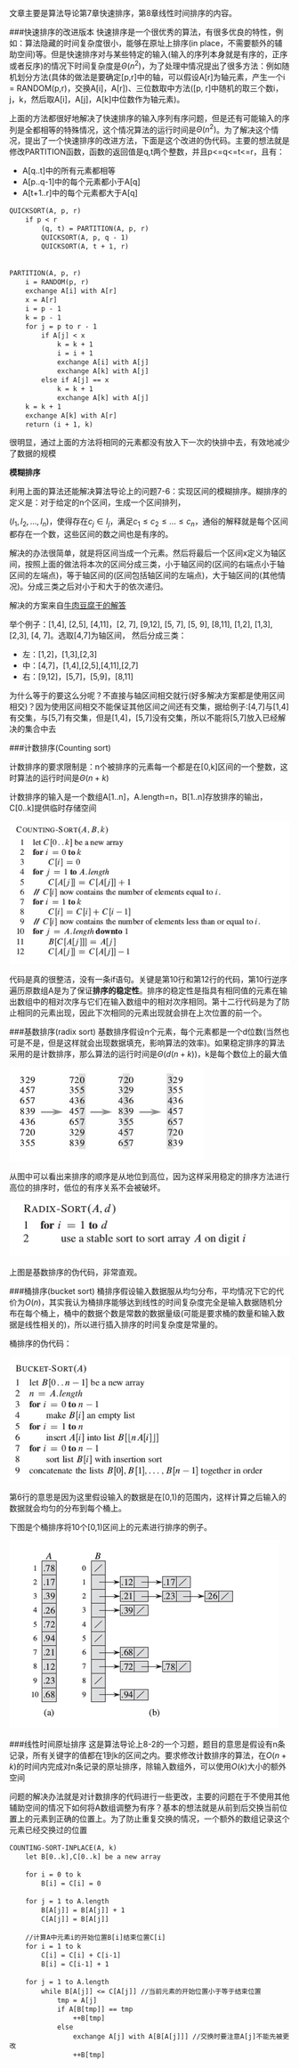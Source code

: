 文章主要是算法导论第7章快速排序，第8章线性时间排序的内容。

###快速排序的改进版本
快速排序是一个很优秀的算法，有很多优良的特性，例如：算法隐藏的时间复杂度很小，能够在原址上排序(in place，不需要额外的辅助空间)等。但是快速排序对与某些特定的输入(输入的序列本身就是有序的，正序或者反序)的情况下时间复杂度是$\Theta(n^2)$，为了处理中情况提出了很多方法：例如随机划分方法(具体的做法是要确定[p,r]中的轴，可以假设A[r]为轴元素，产生一个i = RANDOM(p,r)，交换A[i]，A[r])、三位数取中方法([p, r]中随机的取三个数i，j，k，然后取A[i]，A[j]，A[k]中位数作为轴元素)。

上面的方法都很好地解决了快速排序的输入序列有序问题，但是还有可能输入的序列是全都相等的特殊情况，这个情况算法的运行时间是$\Theta(n^2)$。为了解决这个情况，提出了一个快速排序的改进方法，下面是这个改进的伪代码。主要的想法就是修改PARTITION函数，函数的返回值是q,t两个整数，并且p<=q<=t<=r，且有：
+ A[q..t]中的所有元素都相等
+ A[p..q-1]中的每个元素都小于A[q]
+ A[t+1..r]中的每个元素都大于A[q]

```
QUICKSORT(A, p, r)
	if p < r
		(q, t) = PARTITION(A, p, r)
		QUICKSORT(A, p, q - 1)
		QUICKSORT(A, t + 1, r)


PARTITION(A, p, r)
	i = RANDOM(p, r)
	exchange A[i] with A[r]
	x = A[r]
	i = p - 1
	k = p - 1
	for j = p to r - 1
		if A[j] < x
			k = k + 1
			i = i + 1
			exchange A[i] with A[j]
			exchange A[k] with A[j]
		else if A[j] == x
			k = k + 1
			exchange A[k] with A[j]
	k = k + 1
	exchange A[k] with A[r]
	return (i + 1, k)
```


很明显，通过上面的方法将相同的元素都没有放入下一次的快排中去，有效地减少了数据的规模

**模糊排序**

利用上面的算法还能解决算法导论上的问题7-6：实现区间的模糊排序。糊排序的定义是：对于给定的n个区间，生成一个区间排列，

$(I_1,I_2, ..., I_n)$，使得存在$c_j \in I_j$，满足$c_1 \le c_2 \le ... \le c_n$，通俗的解释就是每个区间都存在一个数，这些区间的数之间也是有序的。

解决的办法很简单，就是将区间当成一个元素。然后将最后一个区间x定义为轴区间，按照上面的做法将本次的区间分成三类，小于轴区间的(区间的右端点小于轴区间的左端点)，等于轴区间的(区间包括轴区间的左端点)，大于轴区间的(其他情况)。分成三类之后对小于和大于的依次递归。

解决的方案来自[牛肉豆腐干的解答](https://www.zhihu.com/question/28255901)

举个例子：[1,4], [2,5], [4,11]，[2, 7], [9,12], [5, 7], [5, 9], [8,11],  [1,2], [1,3], [2,3], [4, 7]。选取[4,7]为轴区间，
然后分成三类：
+ 左：[1,2]，[1,3],[2,3]
+ 中：[4,7]，[1,4],[2,5],[4,11],[2,7]
+ 右：[9,12]，[5,7]，[5,9]，[8,11]

为什么等于的要这么分呢？不直接与轴区间相交就行(好多解决方案都是使用区间相交)？因为使用区间相交不能保证其他区间之间还有交集，据给例子:[4,7]与[1,4]有交集，与[5,7]有交集，但是[1,4]，[5,7]没有交集，所以不能将[5,7]放入已经解决的集合中去

###计数排序(Counting sort)

计数排序的要求限制是：n个被排序的元素每一个都是在[0,k]区间的一个整数，这时算法的运行时间是$\Theta(n+k)$

计数排序的输入是一个数组A[1..n]，A.length=n，B[1..n]存放排序的输出，C[0..k]提供临时存储空间

![](img/counting_sort.png)

代码是真的很整洁，没有一条if语句。关键是第10行和第12行的代码，第10行逆序遍历原数组A是为了保证**排序的稳定性**。排序的稳定性是指具有相同值的元素在输出数组中的相对次序与它们在输入数组中的相对次序相同。第十二行代码是为了防止相同的元素出现，因此下次相同的元素出现就会排在上次位置的前一个。

###基数排序(radix sort)
基数排序假设n个元素，每个元素都是一个d位数(当然也可是不是，但是这样就会出现数据填充，影响算法的效率)。如果稳定排序的算法采用的是计数排序，那么算法的运行时间是$\Theta(d(n+k))$，k是每个数位上的最大值

![](img/radix_sort1.png)

从图中可以看出来排序的顺序是从地位到高位，因为这样采用稳定的排序方法进行高位的排序时，低位的有序关系不会被破坏。

![](img/radix_sort2.png)

上图是基数排序的伪代码，非常直观。

###桶排序(bucket sort)
桶排序假设输入数据服从均匀分布，平均情况下它的代价为$O(n)$，其实我认为桶排序能够达到线性的时间复杂度完全是输入数据随机分布在每个桶上，桶中的数据个数是常数的数据量级(可能是要求桶的数量和输入数据是线性相关的)，所以进行插入排序的时间复杂度是常量的。

桶排序的伪代码：

![](img/bucket_sort2.png)

第6行的意思是因为这里假设输入的数据是在[0,1)的范围内，这样计算之后输入的数据就会均匀的分布到每个桶上。

下图是个桶排序将10个[0,1)区间上的元素进行排序的例子。

![](img/bucket_sort1.png)

###线性时间原址排序
这是算法导论上8-2的一个习题，题目的意思是假设有n条记录，所有关键字的值都在1到k的区间之内。要求修改计数排序的算法，在$O(n+k)$的时间内完成对n条记录的原址排序，除输入数组外，可以使用$O(k)$大小的额外空间

问题的解决办法就是对计数排序的代码进行一些更改，主要的问题在于不使用其他辅助空间的情况下如何将A数组调整为有序？基本的想法就是从前到后交换当前位置上的元素到正确的位置上。为了防止重复交换的情况，一个额外的数组记录这个元素已经交换过的位置

```
COUNTING-SORT-INPLACE(A, k)
	let B[0..k],C[0..k] be a new array

	for i = 0 to k
		B[i] = C[i] = 0

	for j = 1 to A.length
		B[A[j]] = B[A[j]] + 1
		C[A[j]] = B[A[j]]

	//计算A中元素i的开始位置B[i]结束位置C[i]
	for i = 1 to k
		C[i] = C[i] + C[i-1]
		B[i] = C[i-1] + 1

	for j = 1 to A.length
		while B[A[j]] <= C[A[j]] //当前元素的开始位置小于等于结束位置
			tmp = A[j]
			if A[B[tmp]] == tmp
				++B[tmp]
			else
				exchange A[j] with A[B[A[j]]] //交换时要注意A[j]不能先被更改
				++B[tmp]

```





